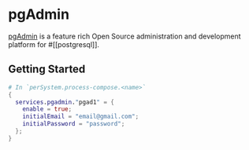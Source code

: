 # pgAdmin

[pgAdmin] is a feature rich Open Source administration and development platform for #[[postgresql]].

[pgAdmin]: https://www.pgadmin.org/

## Getting Started

```nix
# In `perSystem.process-compose.<name>`
{
  services.pgadmin."pgad1" = {
    enable = true;
    initialEmail = "email@gmail.com";
    initialPassword = "password";
  };
}
```
